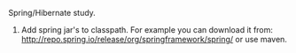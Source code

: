 Spring/Hibernate study.

1. Add spring jar's to classpath.
For example you can download it from: 
http://repo.spring.io/release/org/springframework/spring/
or use maven.